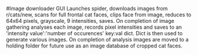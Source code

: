 #Image downloader GUI
Launches spider, downloads images from r/cats/new, scans for  full frontal cat faces, clips face from image, reduces to 64x64 pixels, grayscale, 9 intensities, saves. On completion of image gathering analyses each image, records pixel intensities and saves to an 'intensity value':'number of occurences' key:val dict. Dict is then used to generate various images. On completion of analysis images are moved to a holding folder for future use as an image database of cropped cat faces.